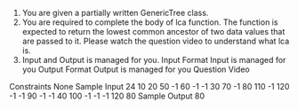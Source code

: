 1. You are given a partially written GenericTree class.
2. You are required to complete the body of lca function. The function is expected to return the lowest common ancestor of two data values that are passed to it.
   Please watch the question video to understand what lca is.
3. Input and Output is managed for you.
   Input Format
   Input is managed for you
   Output Format
   Output is managed for you
   Question Video

Constraints
None
Sample Input
24
10 20 50 -1 60 -1 -1 30 70 -1 80 110 -1 120 -1 -1 90 -1 -1 40 100 -1 -1 -1
120
80
Sample Output
80
